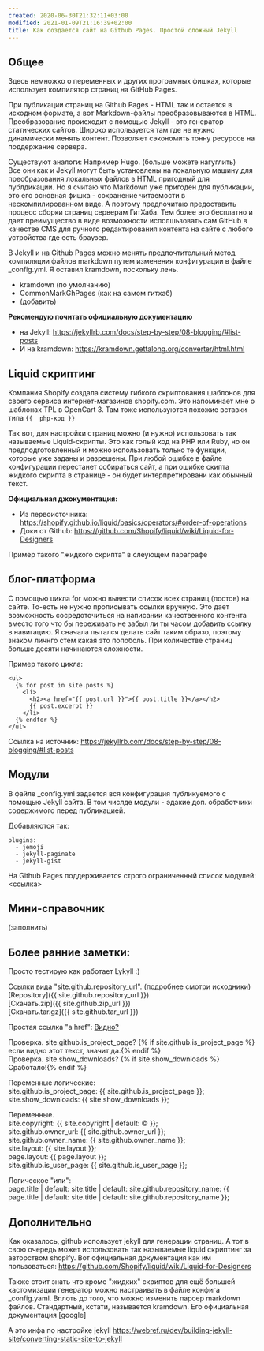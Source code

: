 ```yaml
---
created: 2020-06-30T21:32:11+03:00
modified: 2021-01-09T21:16:39+02:00
title: Как создается сайт на Github Pages. Простой сложный Jekyll
---
```


## Общее

Здесь немножко о переменных и других програмных фишках, которые использует компилятор страниц на GitHub Pages.

При публикации страниц на Github Pages - HTML так и остается в исходном формате, а вот Markdown-файлы преобразовываются в HTML.  
Преобразование происходит с помощью Jekyll - это генератор статических сайтов. Широко используется там где не нужно динамически менять контент. Позволяет сэкономить тонну ресурсов на поддержание сервера.

Существуют аналоги:  Например Hugo. (больше можете нагуглить)  
Все они как и Jekyll могут быть установлены на локальную машину для преобразования локальных файлов в HTML пригодный для публдикации.  Но я считаю что Markdown уже пригоден для публикации, это его основная фишка - сохранение читаемости в нескомпилированном виде. А поэтому предпочитаю предоставить процесс сборки страниц серверам ГитХаба. Тем более это бесплатно и дает преимущество в виде возможности исполшьзовать сам GitHub в качестве CMS для ручного редактирования контента на сайте с любого устройства где есть браузер.

В Jekyll и на Github Pages можно менять предпочтительный метод компиляции файлов markdown путем изменения конфигурации в файле \_config.yml. Я оставил kramdown, поскольку лень.
* kramdown (по умолчанию)
* CommonMarkGhPages (как на самом гитхаб)
* (добавить)

**Рекомендую почитать официальную документацию**
* на Jekyll: <https://jekyllrb.com/docs/step-by-step/08-blogging/#list-posts>  
* И на kramdown: <https://kramdown.gettalong.org/converter/html.html>  

## Liquid скриптинг

Компания Shopify создала систему гибкого скриптования шаблонов для своего сервиса интернет-магазинов shopify.com. Это напоминает мне о шаблонах TPL в OpenCart 3. Там тоже используются похожие вставки типа ```{{  php-код }}```

Так вот, для настройки страниц можно (и нужно) использовать так называемые Liquid-скрипты. Это как голый код на PHP или Ruby, но он предподготовленный и можно использовать только те функции, которые уже заданы и разрешены. При любой ошибке в файле конфигурации перестанет собираться сайт, а при ошибке скипта жидкого скрипта в странице - он будет интерпретировани как обычный текст.  

**Официальная джокументация:** 
* Из первоисточника: <https://shopify.github.io/liquid/basics/operators/#order-of-operations>  
* Доки от Github: <https://github.com/Shopify/liquid/wiki/Liquid-for-Designers>  

Пример такого "жидкого скрипта" в слеующем параграфе


## блог-платформа

С помощью цикла for можно вывести список всех страниц (постов) на сайте. То-есть не нужно прописывать ссылки вручную. Это дает возможность сосредоточиться на написании качественного контента вместо того что бы переживать не забыл ли ты часом добавить ссылку в навигацию. Я сначала пытался делать сайт таким образо, поэтому знаком личнго стем какая это попоболь. При количестве страниц больше десяти начинаются сложности.

Пример такого цикла:
```
<ul>
  {% for post in site.posts %}
    <li>
      <h2><a href="{{ post.url }}">{{ post.title }}</a></h2>
      {{ post.excerpt }}
    </li>
  {% endfor %}
</ul>
```
Ссылка на источник: <https://jekyllrb.com/docs/step-by-step/08-blogging/#list-posts>  

## Модули

В файле \_config.yml задается вся конфигурация публикуемого с помощью Jekyll сайта. В том числде модули - эдакие доп. обработчики содержимого перед публикацией.

Добавляются так:
```
plugins:
  - jemoji
  - jekyll-paginate
  - jekyll-gist
```

На Github Pages поддерживается строго ограниченный список модулей: <ссылка>

## Мини-справочник

(заполнить)

## Более ранние заметки:

Просто тестирую как работает Lykyll :)      
  
Ссылки вида "site.github.repository_url". (подробнее смотри исходники)  
[Repository]({{ site.github.repository_url }})  
[Скачать.zip]({{ site.github.zip_url }})  
[Скачать.tar.gz]({{ site.github.tar_url }})  

Простая ссылка "a href": <a href="#">Видно?</a>  

Проверка. site.github.is_project_page? 
{% if site.github.is_project_page %}если видно этот текст, значит да.{% endif %}  
Проверка. site.show_downloads? 
{% if site.show_downloads %}Сработало!{% endif %}  

Переменные логические:  
site.github.is_project_page: {{ site.github.is_project_page }};  
site.show_downloads: {{ site.show_downloads }};  

Переменные.  
site.copyright: {{ site.copyright | default: :copyright: }};  
site.github.owner_url: {{ site.github.owner_url }};  
site.github.owner_name: {{ site.github.owner_name }};  
site.layout: {{ site.layout }};  
page.layout: {{ page.layout }};  
site.github.is_user_page: {{ site.github.is_user_page }};  

Логическое "или":  
page.title | default: site.title | default: site.github.repository_name: {{ page.title | default: site.title | default: site.github.repository_name }};

## Дополнительно

Как оказалось, github использует jekyll для генерации страниц. А тот в свою очередь может использовать так называемые liquid скриптинг за авторством shopify. 
Вот официальная документация как им пользоваться: <https://github.com/Shopify/liquid/wiki/Liquid-for-Designers>

Также стоит знать что кроме "жидких" скриптов для ещё большей кастомизации генератор можно настраивать в файле конфига _config.yaml. Вплоть до того, что можно изменить парсер markdown файлов. Стандартный, кстати, называется kramdown. Его официальная документация [google]


А это инфа по настройке jekyll <https://webref.ru/dev/building-jekyll-site/converting-static-site-to-jekyll>
